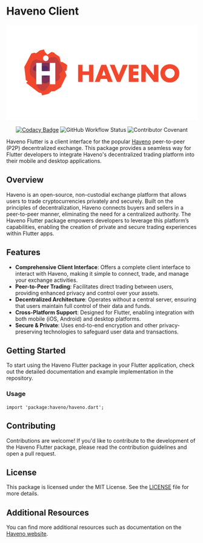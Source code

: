 # Haveno Client

<div align="center">
  <img src="https://raw.githubusercontent.com/haveno-dex/haveno-meta/721e52919b28b44d12b6e1e5dac57265f1c05cda/logo/haveno_logo_landscape.svg" alt="Haveno logo">

  [![Codacy Badge](https://app.codacy.com/project/badge/Grade/505405b43cb74d5a996f106a3371588e)](https://app.codacy.com/gh/haveno-dex/haveno/dashboard)
  ![GitHub Workflow Status](https://img.shields.io/github/actions/workflow/status/haveno-dex/haveno/build.yml?branch=master)
  ![Contributor Covenant](https://img.shields.io/badge/Contributor%20Covenant-2.1-4baaaa.svg)
</div>


Haveno Flutter is a client interface for the popular [Haveno](https://haveno.com/) peer-to-peer (P2P) decentralized exchange. This package provides a seamless way for Flutter developers to integrate Haveno's decentralized trading platform into their mobile and desktop applications.

## Overview

Haveno is an open-source, non-custodial exchange platform that allows users to trade cryptocurrencies privately and securely. Built on the principles of decentralization, Haveno connects buyers and sellers in a peer-to-peer manner, eliminating the need for a centralized authority. The Haveno Flutter package empowers developers to leverage this platform’s capabilities, enabling the creation of private and secure trading experiences within Flutter apps.

## Features

- **Comprehensive Client Interface**: Offers a complete client interface to interact with Haveno, making it simple to connect, trade, and manage your exchange activities.
- **Peer-to-Peer Trading**: Facilitates direct trading between users, providing enhanced privacy and control over your assets.
- **Decentralized Architecture**: Operates without a central server, ensuring that users maintain full control of their data and funds.
- **Cross-Platform Support**: Designed for Flutter, enabling integration with both mobile (iOS, Android) and desktop platforms.
- **Secure & Private**: Uses end-to-end encryption and other privacy-preserving technologies to safeguard user data and transactions.

## Getting Started

To start using the Haveno Flutter package in your Flutter application, check out the detailed documentation and example implementation in the repository.


### Usage

```
import 'package:haveno/haveno.dart';
```

## Contributing

Contributions are welcome! If you'd like to contribute to the development of the Haveno Flutter package, please read the contribution guidelines and open a pull request.

## License

This package is licensed under the MIT License. See the [LICENSE](LICENSE) file for more details.

## Additional Resources
You can find more additional resources such as documentation on the [Haveno website](https://haveno.com/documentation).
